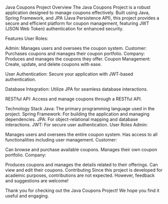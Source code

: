 Java Coupons Project
Overview
The Java Coupons Project is a robust application designed to manage coupons effectively. Built using Java, Spring Framework, and JPA (Java Persistence API), this project provides a secure and efficient platform for coupon management, featuring JWT (JSON Web Token) authentication for enhanced security.

Features
User Roles:

Admin: Manages users and oversees the coupon system.
Customer: Purchases coupons and manages their coupon portfolio.
Company: Produces and manages the coupons they offer.
Coupon Management: Create, update, and delete coupons with ease.

User Authentication: Secure your application with JWT-based authentication.

Database Integration: Utilize JPA for seamless database interactions.

RESTful API: Access and manage coupons through a RESTful API.

Technology Stack
Java: The primary programming language used in the project.
Spring Framework: For building the application and managing dependencies.
JPA: For object-relational mapping and database interactions.
JWT: For secure user authentication.
User Roles
Admin:

Manages users and oversees the entire coupon system.
Has access to all functionalities including user management.
Customer:

Can browse and purchase available coupons.
Manages their own coupon portfolio.
Company:

Produces coupons and manages the details related to their offerings.
Can view and edit their coupons.
Contributing
Since this project is developed for academic purposes, contributions are not expected. However, feedback and suggestions are welcome!

Thank you for checking out the Java Coupons Project! We hope you find it useful and engaging.

